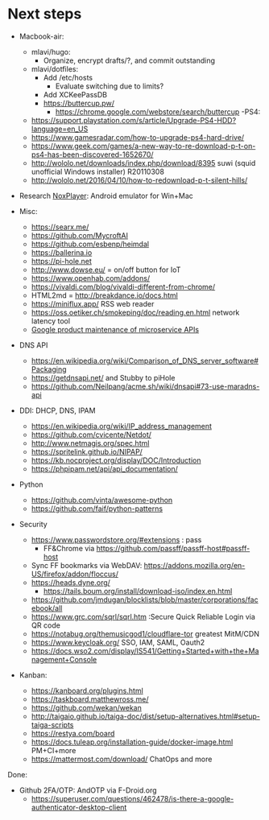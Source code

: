 # Next steps

- Macbook-air:
  - mlavi/hugo:
    - Organize, encrypt drafts/?, and commit outstanding
  - mlavi/dotfiles:
    - Add /etc/hosts
      - Evaluate switching due to limits?
    - Add XCKeePassDB
    - https://buttercup.pw/
      - https://chrome.google.com/webstore/search/buttercup
-PS4:
  - https://support.playstation.com/s/article/Upgrade-PS4-HDD?language=en_US
  - https://www.gamesradar.com/how-to-upgrade-ps4-hard-drive/
  - https://www.geek.com/games/a-new-way-to-re-download-p-t-on-ps4-has-been-discovered-1652670/
  - http://wololo.net/downloads/index.php/download/8395 suwi (squid unofficial Windows installer) R20110308
  - http://wololo.net/2016/04/10/how-to-redownload-p-t-silent-hills/
- Research [NoxPlayer](https://www.bignox.com/): Android emulator for Win+Mac

- Misc:
  - https://searx.me/
  - https://github.com/MycroftAI
  - https://github.com/esbenp/heimdal
  - https://ballerina.io
  - https://pi-hole.net
  - http://www.dowse.eu/ = on/off button for IoT
  - https://www.openhab.com/addons/
  - https://vivaldi.com/blog/vivaldi-different-from-chrome/
  - HTML2md = http://breakdance.io/docs.html
  - https://miniflux.app/ RSS web reader
  - https://oss.oetiker.ch/smokeping/doc/reading.en.html network latency tool
  - [Google product maintenance of microservice APIs](https://slashdot.org/comments.pl?sid=13257238&threshold=1&commentsort=0&mode=thread&cid=57991130)
- DNS API
  - https://en.wikipedia.org/wiki/Comparison_of_DNS_server_software#Packaging
  - https://getdnsapi.net/ and Stubby to piHole
  - https://github.com/Neilpang/acme.sh/wiki/dnsapi#73-use-maradns-api
- DDI: DHCP, DNS, IPAM
  - https://en.wikipedia.org/wiki/IP_address_management
  - https://github.com/cvicente/Netdot/
  - http://www.netmagis.org/spec.html
  - https://spritelink.github.io/NIPAP/
  - https://kb.nocproject.org/display/DOC/Introduction
  - https://phpipam.net/api/api_documentation/
- Python
  - https://github.com/vinta/awesome-python
  - https://github.com/faif/python-patterns
- Security
  - https://www.passwordstore.org/#extensions : pass
    - FF&Chrome via https://github.com/passff/passff-host#passff-host
  - Sync FF bookmarks via WebDAV: https://addons.mozilla.org/en-US/firefox/addon/floccus/
  - https://heads.dyne.org/
    - https://tails.boum.org/install/download-iso/index.en.html
  - https://github.com/jmdugan/blocklists/blob/master/corporations/facebook/all
  - https://www.grc.com/sqrl/sqrl.htm :Secure Quick Reliable Login via QR code
  - https://notabug.org/themusicgod1/cloudflare-tor greatest MitM/CDN
  - https://www.keycloak.org/ SSO, IAM, SAML, Oauth2
  - https://docs.wso2.com/display/IS541/Getting+Started+with+the+Management+Console
- Kanban:
  - https://kanboard.org/plugins.html
  - https://taskboard.matthewross.me/
  - https://github.com/wekan/wekan
  - http://taigaio.github.io/taiga-doc/dist/setup-alternatives.html#setup-taiga-scripts
  - https://restya.com/board
  - https://docs.tuleap.org/installation-guide/docker-image.html PM+CI+more
  - https://mattermost.com/download/ ChatOps and more


Done:
- Github 2FA/OTP: AndOTP via F-Droid.org
  - https://superuser.com/questions/462478/is-there-a-google-authenticator-desktop-client
